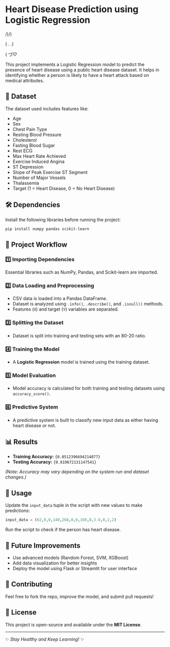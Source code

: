 # Heart Disease Prediction using Logistic Regression 
  /)/)
  
( . .)

( づ♡

This project implements a Logistic Regression model to predict the presence of heart disease using a public heart disease dataset. It helps in identifying whether a person is likely to have a heart attack based on medical attributes.

## 📂 Dataset
The dataset used includes features like:
- Age
- Sex
- Chest Pain Type
- Resting Blood Pressure
- Cholesterol
- Fasting Blood Sugar
- Rest ECG
- Max Heart Rate Achieved
- Exercise Induced Angina
- ST Depression
- Slope of Peak Exercise ST Segment
- Number of Major Vessels
- Thalassemia
- Target (1 = Heart Disease, 0 = No Heart Disease)

## 🛠 Dependencies
Install the following libraries before running the project:
```bash
pip install numpy pandas scikit-learn
```

## 🚀 Project Workflow
### 1️⃣ Importing Dependencies
Essential libraries such as NumPy, Pandas, and Scikit-learn are imported.

### 2️⃣ Data Loading and Preprocessing
- CSV data is loaded into a Pandas DataFrame.
- Dataset is analyzed using `.info()`, `.describe()`, and `.isnull()` methods.
- Features (`X`) and target (`Y`) variables are separated.

### 3️⃣ Splitting the Dataset
- Dataset is split into training and testing sets with an 80-20 ratio.

### 4️⃣ Training the Model
- A **Logistic Regression** model is trained using the training dataset.

### 5️⃣ Model Evaluation
- Model accuracy is calculated for both training and testing datasets using `accuracy_score()`.

### 6️⃣ Predictive System
- A predictive system is built to classify new input data as either having heart disease or not.

## 📊 Results
- **Training Accuracy:** `{0.8512396694214877}`
- **Testing Accuracy:** `{0.819672131147541}`

_(Note: Accuracy may vary depending on the system run and dataset changes.)_

## 📜 Usage
Update the `input_data` tuple in the script with new values to make predictions:
```python
input_data = (62,0,0,140,268,0,0,160,0,3.6,0,2,2)
```
Run the script to check if the person has heart disease.

## 🔮 Future Improvements
- Use advanced models (Random Forest, SVM, XGBoost)
- Add data visualization for better insights
- Deploy the model using Flask or Streamlit for user interface

## 🤝 Contributing
Feel free to fork the repo, improve the model, and submit pull requests!

## 📜 License
This project is open-source and available under the **MIT License**.

---
✨ _Stay Healthy and Keep Learning!_ ✨

